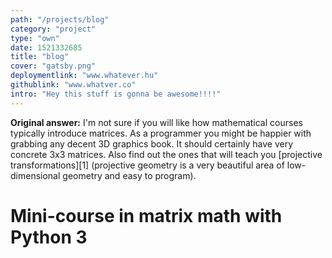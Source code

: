 ```yaml
---
path: "/projects/blog"
category: "project"
type: "own"
date: 1521332685
title: "blog"
cover: "gatsby.png"
deploymentlink: "www.whatever.hu"
githublink: "www.whatver.co"
intro: "Hey this stuff is gonna be awesome!!!!"
---
```


**Original answer:** I'm not sure if you will like how mathematical courses typically introduce matrices. As a programmer you might be happier with grabbing any decent 3D graphics book. It should certainly have very concrete 3x3 matrices. Also find out the ones that will teach you [projective transformations][1] (projective geometry is a very beautiful area of low-dimensional geometry and easy to program).

# Mini-course in matrix math with Python 3
